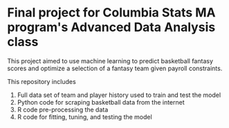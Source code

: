 
# Final project for Columbia Stats MA program's Advanced Data Analysis class
This project aimed to use machine learning to predict basketball fantasy scores and optimize a selection of a fantasy team given payroll constraints.

This repository includes
1. Full data set of team and player history used to train and test the model
2. Python code for scraping basketball data from the internet
3. R code pre-processing the data
4. R code for fitting, tuning, and testing the model
